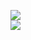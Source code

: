 [![](https://img.shields.io/badge/Made%20With-Github%20Spray-lightgrey.svg?style=for-the-badge&logo=github)](https://github.com/Annihil/github-spray#27888)  
[![](https://i.imgur.com/2DrTn0Z.gif)](https://github.com/Annihil/github-spray)